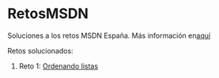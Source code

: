 RetosMSDN
=========

Soluciones a los retos MSDN España. Más información en[aquí](http://blogs.msdn.com/b/esmsdn/archive/2014/09/05/161-demuestra-tu-val-237-a-con-los-retosmsdn.aspx)

Retos solucionados:
1. Reto 1: [Ordenando listas](http://blogs.msdn.com/b/esmsdn/archive/2014/09/05/retosmsdn-reto-1-161-ordenando-listas.aspx)
